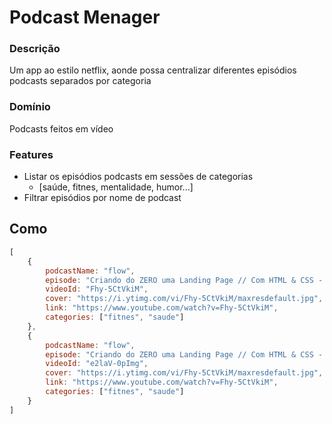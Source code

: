# Podcast Menager

### Descrição

Um app ao estilo netflix, aonde possa centralizar diferentes episódios podcasts separados por categoria

### Domínio

Podcasts feitos em vídeo

### Features

- Listar os episódios podcasts em sessões de categorias
    - [saúde, fitnes, mentalidade, humor...]
- Filtrar episódios por nome de podcast

## Como

```js
[
    {
        podcastName: "flow",
        episode: "Criando do ZERO uma Landing Page // Com HTML & CSS - part 1",
        videoId: "Fhy-5CtVkiM",
        cover: "https://i.ytimg.com/vi/Fhy-5CtVkiM/maxresdefault.jpg",
        link: "https://www.youtube.com/watch?v=Fhy-5CtVkiM",
        categories: ["fitnes", "saude"]
    },
    {
        podcastName: "flow",
        episode: "Criando do ZERO uma Landing Page // Com HTML & CSS - part 1",
        videoId: "e2laV-0pImg",
        cover: "https://i.ytimg.com/vi/Fhy-5CtVkiM/maxresdefault.jpg",
        link: "https://www.youtube.com/watch?v=Fhy-5CtVkiM",
        categories: ["fitnes", "saude"]
    }
]
```
